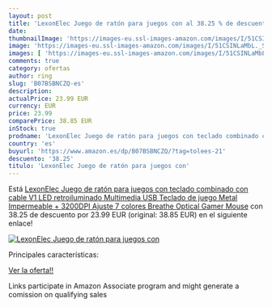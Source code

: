 ```yaml
---
layout: post
title: 'LexonElec Juego de ratón para juegos con al 38.25 % de descuento'
date: 
thumbnailImage: 'https://images-eu.ssl-images-amazon.com/images/I/51CSINLaMbL._SL200_.jpg'
image: 'https://images-eu.ssl-images-amazon.com/images/I/51CSINLaMbL._SL200_.jpg'
images: [ 'https://images-eu.ssl-images-amazon.com/images/I/51CSINLaMbL._SL200_.jpg' ]
comments: true
category: ofertas
author: ring
slug: 'B07BSBNCZQ-es'
description:
actualPrice: 23.99 EUR
currency: EUR
price: 23.99
comparePrice: 38.85 EUR
inStock: true
prodname: 'LexonElec Juego de ratón para juegos con teclado combinado con cable V1 LED retroiluminado Multimedia USB Teclado de juego Metal Impermeable + 3200DPI Ajuste 7 colores Breathe Optical Gamer Mouse'
country: 'es'
buyurl: 'https://www.amazon.es/dp/B07BSBNCZQ/?tag=tolees-21'
descuento: '38.25'
titulo: 'LexonElec Juego de ratón para juegos con'
---
```


Está [LexonElec Juego de ratón para juegos con teclado combinado con cable V1 LED retroiluminado Multimedia USB Teclado de juego Metal Impermeable + 3200DPI Ajuste 7 colores Breathe Optical Gamer Mouse](https://www.amazon.es/dp/B07BSBNCZQ/?tag=tolees-21) con 38.25 de descuento por 23.99 EUR (original: 38.85 EUR) en el siguiente enlace!

[![LexonElec Juego de ratón para juegos con](https://images-eu.ssl-images-amazon.com/images/I/51CSINLaMbL._SL200_.jpg)](https://www.amazon.es/dp/B07BSBNCZQ/?tag=tolees-21)

Principales características:


[Ver la oferta!!](https://www.amazon.es/dp/B07BSBNCZQ/?tag=tolees-21)

Links participate in Amazon Associate program and might generate a comission on qualifying sales


